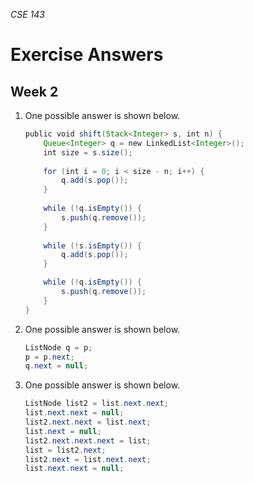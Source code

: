 _CSE 143_
# Exercise Answers
## Week 2 

1. One possible answer is shown below.

	```java
	public void shift(Stack<Integer> s, int n) {
		Queue<Integer> q = new LinkedList<Integer>();
		int size = s.size();
		    
		for (int i = 0; i < size - n; i++) {
			q.add(s.pop());
		}
		    
		while (!q.isEmpty()) {
			s.push(q.remove());
		}
		    
		while (!s.isEmpty()) {
			q.add(s.pop());
		}

		while (!q.isEmpty()) {
			s.push(q.remove());
		}
	}
	```

1. One possible answer is shown below.

	```java
	ListNode q = p;
	p = p.next;
	q.next = null;
	```

1. One possible answer is shown below. 

	```java
	ListNode list2 = list.next.next;
	list.next.next = null;
	list2.next.next = list.next;
	list.next = null;
	list2.next.next.next = list;
	list = list2.next;
	list2.next = list.next.next;
	list.next.next = null;
	```